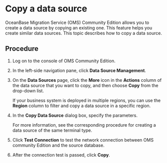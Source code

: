 # Copy a data source

OceanBase Migration Service (OMS) Community Edition allows you to create a data source by copying an existing one. This feature helps you create similar data sources. This topic describes how to copy a data source.

## Procedure

1. Log on to the console of OMS Community Edition.

2. In the left-side navigation pane, click **Data Source Management**.

3. On the **Data Sources** page, click the **More** icon in the **Actions** column of the data source that you want to copy, and then choose **Copy** from the drop-down list.

   If your business system is deployed in multiple regions, you can use the **Region** column to filter and copy a data source in a specific region.

4. In the **Copy Data Source** dialog box, specify the parameters.

   For more information, see the corresponding procedure for creating a data source of the same terminal type.

5. Click **Test Connection** to test the network connection between OMS community Edition and the source database.

6. After the connection test is passed, click **Copy**.

